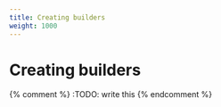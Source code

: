 ```yaml
---
title: Creating builders
weight: 1000
---
```


# Creating builders

{% comment %} :TODO: write this {% endcomment %}